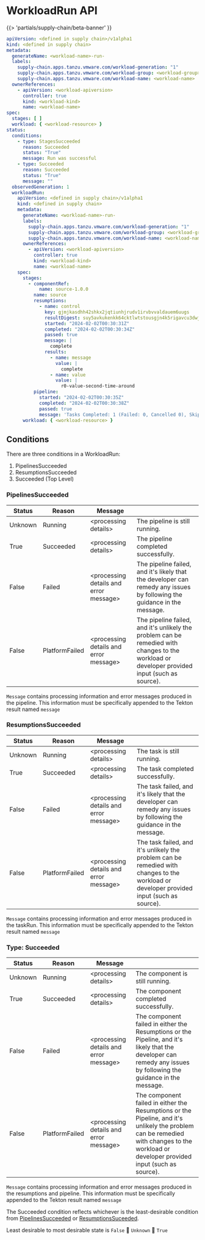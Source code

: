 # WorkloadRun API
{{> 'partials/supply-chain/beta-banner' }}

```yaml
apiVersion: <defined in supply chain>/v1alpha1
kind: <defined in supply chain>
metadata:
  generateName: <workload-name>-run-
  labels:
    supply-chain.apps.tanzu.vmware.com/workload-generation: "1"
    supply-chain.apps.tanzu.vmware.com/workload-group: <workload-group>
    supply-chain.apps.tanzu.vmware.com/workload-name: <workload-name>
  ownerReferences:
    - apiVersion: <workload-apiversion>
      controller: true
      kind: <workload-kind>
      name: <workload-name>
spec:
  stages: [ ]
  workload: { <workload-resource> }
status:
  conditions:
    - type: StagesSucceeded
      reason: Succeeded
      status: "True"
      message: Run was successful
    - type: Succeeded
      reason: Succeeded
      status: "True"
      message: ""
  observedGeneration: 1
  workloadRun:
    apiVersion: <defined in supply chain>/v1alpha1
    kind: <defined in supply chain>
    metadata:
      generateName: <workload-name>-run-
      labels:
        supply-chain.apps.tanzu.vmware.com/workload-generation: "1"
        supply-chain.apps.tanzu.vmware.com/workload-group: <workload-group>
        supply-chain.apps.tanzu.vmware.com/workload-name: <workload-name>
      ownerReferences:
        - apiVersion: <workload-apiversion>
          controller: true
          kind: <workload-kind>
          name: <workload-name>
    spec:
      stages:
        - componentRef:
            name: source-1.0.0
          name: source
          resumptions:
            - name: control
              key: gjmjkasdhh42shkx2jqtiunhjrudv1irvbvvaldauem6uugs
              resultDigest: suy5avkukenkk64cktlwtstousgjn4k5rigavcu3dwjma3mm
              started: "2024-02-02T00:30:31Z"
              completed: "2024-02-02T00:30:34Z"
              passed: true
              message: |
                complete
              results:
                - name: message
                  value: |
                    complete
                - name: value
                  value: |
                    r0-value-second-time-around
          pipeline:
            started: "2024-02-02T00:30:35Z"
            completed: "2024-02-02T00:30:38Z"
            passed: true
            message: 'Tasks Completed: 1 (Failed: 0, Cancelled 0), Skipped: 0'
      workload: { <workload-resource> }
```

[//]: # (TODO: details about sections of the record.)

## Conditions

There are three conditions in a WorkloadRun:

1. PipelinesSucceeded
2. ResumptionsSucceeded
3. Succeeded (Top Level)

### PipelinesSucceeded

| Status  | Reason         | Message                                 |                                                                                                                                               |
|---------|----------------|-----------------------------------------|-----------------------------------------------------------------------------------------------------------------------------------------------|
| Unknown | Running        | \<processing details>                   | The pipeline is still running.                                                                                                                |
| True    | Succeeded      | \<processing details>                   | The pipeline completed successfully.                                                                                                          |
| False   | Failed         | \<processing details and error message> | The pipeline failed, and it's likely that the developer can remedy any issues by following the guidance in the message.                       | 
| False   | PlatformFailed | \<processing details and error message> | The pipeline failed, and it's unlikely the problem can be remedied with changes to the workload or developer provided input (such as source). |

`Message` contains processing information and error messages produced in the pipeline. This information must be
specifically appended to the Tekton result named `message`

### ResumptionsSucceeded

| Status  | Reason         | Message                                 |                                                                                                                                           |
|---------|----------------|-----------------------------------------|-------------------------------------------------------------------------------------------------------------------------------------------|
| Unknown | Running        | \<processing details>                   | The task is still running.                                                                                                                |
| True    | Succeeded      | \<processing details>                   | The task completed successfully.                                                                                                          |
| False   | Failed         | \<processing details and error message> | The task failed, and it's likely that the developer can remedy any issues by following the guidance in the message.                       | 
| False   | PlatformFailed | \<processing details and error message> | The task failed, and it's unlikely the problem can be remedied with changes to the workload or developer provided input (such as source). |

`Message` contains processing information and error messages produced in the taskRun. This information must be
specifically appended to the Tekton result named `message`

### Type: Succeeded

| Status  | Reason         | Message                                 |                                                                                                                                                                                          |
|---------|----------------|-----------------------------------------|------------------------------------------------------------------------------------------------------------------------------------------------------------------------------------------|
| Unknown | Running        | \<processing details>                   | The component is still running.                                                                                                                                                          |
| True    | Succeeded      | \<processing details>                   | The component completed successfully.                                                                                                                                                    |
| False   | Failed         | \<processing details and error message> | The component failed in either the Resumptions or the Pipeline, and it's likely that the developer can remedy any issues by following the guidance in the message.                       | 
| False   | PlatformFailed | \<processing details and error message> | The component failed in either the Resumptions or the Pipeline, and it's unlikely the problem can be remedied with changes to the workload or developer provided input (such as source). |

`Message` contains processing information and error messages produced in the resumptions and pipeline. This information
must be
specifically appended to the Tekton result named `message`

The Succeeded condition reflects whichever is the least-desirable condition
from [PipelinesSucceeded](#pipelinessucceeded) or
[ResumptionsSuceeded](#resumptionssucceeded).

Least desirable to most desirable state is `False` &#2192; `Unknown` &#2192; `True`
